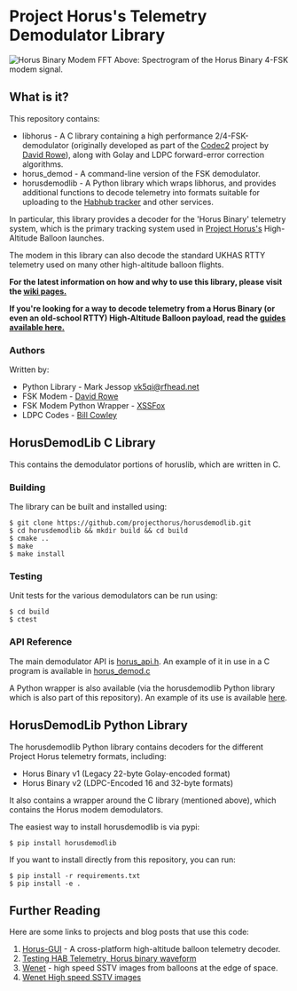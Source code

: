 # Project Horus's Telemetry Demodulator Library

![Horus Binary Modem FFT](https://github.com/projecthorus/horusdemodlib/raw/master/doc/modem_fft.jpg)
Above: Spectrogram of the Horus Binary 4-FSK modem signal.

## What is it?
This repository contains:
* libhorus - A C library containing a high performance 2/4-FSK-demodulator (originally developed as part of the [Codec2](https://github.com/drowe67/codec2) project by [David Rowe](http://rowetel.com)), along with Golay and LDPC forward-error correction algorithms.
* horus_demod - A command-line version of the FSK demodulator.
* horusdemodlib - A Python library which wraps libhorus, and provides additional functions to decode telemetry into formats suitable for uploading to the [Habhub tracker](http://tracker.habhub.org) and other services.

In particular, this library provides a decoder for the 'Horus Binary' telemetry system, which is the primary tracking system used in [Project Horus's](https://www.areg.org.au/archives/category/activities/project-horus) High-Altitude Balloon launches.

The modem in this library can also decode the standard UKHAS RTTY telemetry used on many other high-altitude balloon flights.

**For the latest information on how and why to use this library, please visit the [wiki pages.](https://github.com/projecthorus/horusdemodlib/wiki)**

**If you're looking for a way to decode telemetry from a Horus Binary (or even an old-school RTTY) High-Altitude Balloon payload, read the [guides available here.](https://github.com/projecthorus/horusdemodlib/wiki#how-do-i-receive-it)**

### Authors
Written by: 
* Python Library - Mark Jessop <vk5qi@rfhead.net>
* FSK Modem - [David Rowe](http://rowetel.com)
* FSK Modem Python Wrapper - [XSSFox](https://twitter.com/xssfox)
* LDPC Codes - [Bill Cowley](http://lowsnr.org/)

## HorusDemodLib C Library
This contains the demodulator portions of horuslib, which are written in C.

### Building
The library can be built and installed using:

```console
$ git clone https://github.com/projecthorus/horusdemodlib.git
$ cd horusdemodlib && mkdir build && cd build
$ cmake ..
$ make
$ make install
```

### Testing
Unit tests for the various demodulators can be run using:

```console
$ cd build
$ ctest
```

### API Reference
The main demodulator API is [horus_api.h](https://github.com/projecthorus/horusdemodlib/blob/master/src/horus_api.h). An example of it in use in a C program is available in [horus_demod.c](https://github.com/projecthorus/horusdemodlib/blob/master/src/horus_demod.c)

A Python wrapper is also available (via the horusdemodlib Python library which is also part of this repository). An example of its use is available [here](https://github.com/projecthorus/horusdemodlib/blob/master/horusdemodlib/demod.py#L379).


## HorusDemodLib Python Library
The horusdemodlib Python library contains decoders for the different Project Horus telemetry formats, including:
* Horus Binary v1 (Legacy 22-byte Golay-encoded format)
* Horus Binary v2 (LDPC-Encoded 16 and 32-byte formats)

It also contains a wrapper around the C library (mentioned above), which contains the Horus modem demodulators.

The easiest way to install horusdemodlib is via pypi:
```
$ pip install horusdemodlib
```

If you want to install directly from this repository, you can run:
```
$ pip install -r requirements.txt
$ pip install -e .
```


## Further Reading

Here are some links to projects and blog posts that use this code:

   1. [Horus-GUI](https://github.com/projecthorus/horus-gui) - A cross-platform high-altitude balloon telemetry decoder.
   1. [Testing HAB Telemetry, Horus binary waveform](http://www.rowetel.com/?p=5906)
   1. [Wenet](https://github.com/projecthorus/wenet) - high speed SSTV images from balloons at the edge of space.
   1. [Wenet High speed SSTV images](http://www.rowetel.com/?p=5344)
